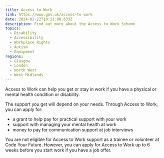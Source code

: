 ```yaml
---
title: Access to Work
link: https://www.gov.uk/access-to-work
date: 2024-02-22T10:21:00.633Z
description: Find out more about the Access to Work Scheme
topics:
  - Disability
  - Accessibility
  - Workplace Rights
  - Autism
  - Equipment
regions:
  - Glasgow
  - London
  - North West
  - West Midlands
---
```

Access to Work can help you get or stay in work if you have a physical or mental health condition or disability.

The support you get will depend on your needs. Through Access to Work, you can apply for:

* a grant to help pay for practical support with your work
* support with managing your mental health at work
* money to pay for communication support at job interviews

You are not eligible for Access to Work support as a trainee or volunteer at Code Your Future. However, you can apply for Access to Work up to 6 weeks before you start work if you have a job offer.
